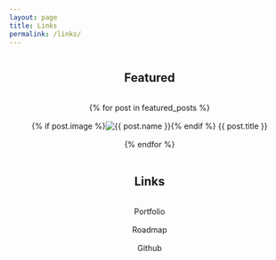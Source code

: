 ```yaml
---
layout: page
title: Links
permalink: /links/
---
```


<div class="links-container" style="display: flex; flex-direction: column; align-items: center; gap: 1rem; width: 100%;">
<h2>Featured</h2>
{% for post in featured_posts %}
<div class="button button--primary" style="width: 100%; display: flex; justify-content: center; text-align: center;" onclick="window.open('{{ post.url }}', '_blank')">
  {% if post.image %}
  <div class="button-image">
    <img src="{{ post.image }}" alt="{{ post.name }}">
  </div>
  {% endif %}
    {{ post.title }}
</div>
{% endfor %}
<br />
<h2>Links</h2>
<div class="button button--primary" style="width: 100%; display: flex; justify-content: center; text-align: center;" onclick="window.open('{{ website }}', '_blank')">Portfolio</div>
<div class="button button--primary" style="width: 100%; display: flex; justify-content: center; text-align: center;" onclick="window.open('{{ website }}/roadmap', '_blank')">Roadmap</div>
<div class="button button--primary" style="width: 100%; display: flex; justify-content: center; text-align: center;" onclick="window.open('{{ github }}', '_blank')">
Github</div>
</div>
